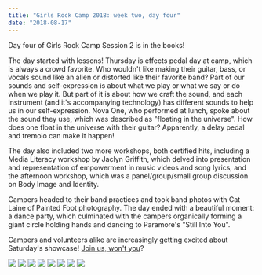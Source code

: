```yaml
---
title: "Girls Rock Camp 2018: week two, day four"
date: "2018-08-17"
---
```


Day four of Girls Rock Camp Session 2 is in the books!

The day started with lessons! Thursday is effects pedal day at camp, which is always a crowd favorite. Who wouldn't like making their guitar, bass, or vocals sound like an alien or distorted like their favorite band? Part of our sounds and self-expression is about what we play or what we say or do when we play it. But part of it is about how we craft the sound, and each instrument (and it's accompanying technology) has different sounds to help us in our self-expression. Nova One, who performed at lunch, spoke about the sound they use, which was described as "floating in the universe". How does one float in the universe with their guitar? Apparently, a delay pedal and tremolo can make it happen!

The day also included two more workshops, both certified hits, including a Media Literacy workshop by Jaclyn Griffith, which delved into presentation and representation of empowerment in music videos and song lyrics, and the afternoon workshop, which was a panel/group/small group discussion on Body Image and Identity.

Campers headed to their band practices and took band photos with Cat Laine of Painted Foot photography. The day ended with a beautiful moment: a dance party, which culminated with the campers organically forming a giant circle holding hands and dancing to Paramore's "Still Into You".

Campers and volunteers alike are increasingly getting excited about Saturday's showcase! [Join us, won't you](https://www.facebook.com/events/462541600856897/)?

![](http://girlsrockri.org/wp-content/uploads/2018/08/20180816_124411_crop-300x225.jpg) ![](http://girlsrockri.org/wp-content/uploads/2018/08/20180816_160109-300x225.jpg) ![](http://girlsrockri.org/wp-content/uploads/2018/08/20180816_135443-300x225.jpg) ![](http://girlsrockri.org/wp-content/uploads/2018/08/20180816_132659-300x225.jpg) ![](http://girlsrockri.org/wp-content/uploads/2018/08/20180816_103023-300x225.jpg) ![](http://girlsrockri.org/wp-content/uploads/2018/08/20180816_095345-300x225.jpg) ![](http://girlsrockri.org/wp-content/uploads/2018/08/20180816_095134-300x225.jpg) ![](http://girlsrockri.org/wp-content/uploads/2018/08/20180816_094937-300x225.jpg)
